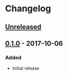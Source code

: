 # Changelog

## [Unreleased][]

[Unreleased]: https://github.com/chaostoolkit/chaostoolkit-lib/compare/0.1.0...HEAD

## [0.1.0][] - 2017-10-06

[0.1.0]: https://github.com/chaostoolkit/chaostoolkit-lib/tree/0.1.0

### Added

-   Initial release